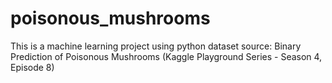 # poisonous_mushrooms
This is a machine learning project using python
dataset source: Binary Prediction of Poisonous Mushrooms (Kaggle Playground Series - Season 4, Episode 8)
